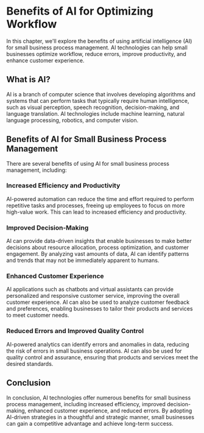 Benefits of AI for Optimizing Workflow
=========================================================================================================

In this chapter, we'll explore the benefits of using artificial intelligence (AI) for small business process management. AI technologies can help small businesses optimize workflow, reduce errors, improve productivity, and enhance customer experience.

What is AI?
-----------

AI is a branch of computer science that involves developing algorithms and systems that can perform tasks that typically require human intelligence, such as visual perception, speech recognition, decision-making, and language translation. AI technologies include machine learning, natural language processing, robotics, and computer vision.

Benefits of AI for Small Business Process Management
----------------------------------------------------

There are several benefits of using AI for small business process management, including:

### Increased Efficiency and Productivity

AI-powered automation can reduce the time and effort required to perform repetitive tasks and processes, freeing up employees to focus on more high-value work. This can lead to increased efficiency and productivity.

### Improved Decision-Making

AI can provide data-driven insights that enable businesses to make better decisions about resource allocation, process optimization, and customer engagement. By analyzing vast amounts of data, AI can identify patterns and trends that may not be immediately apparent to humans.

### Enhanced Customer Experience

AI applications such as chatbots and virtual assistants can provide personalized and responsive customer service, improving the overall customer experience. AI can also be used to analyze customer feedback and preferences, enabling businesses to tailor their products and services to meet customer needs.

### Reduced Errors and Improved Quality Control

AI-powered analytics can identify errors and anomalies in data, reducing the risk of errors in small business operations. AI can also be used for quality control and assurance, ensuring that products and services meet the desired standards.

Conclusion
----------

In conclusion, AI technologies offer numerous benefits for small business process management, including increased efficiency, improved decision-making, enhanced customer experience, and reduced errors. By adopting AI-driven strategies in a thoughtful and strategic manner, small businesses can gain a competitive advantage and achieve long-term success.
